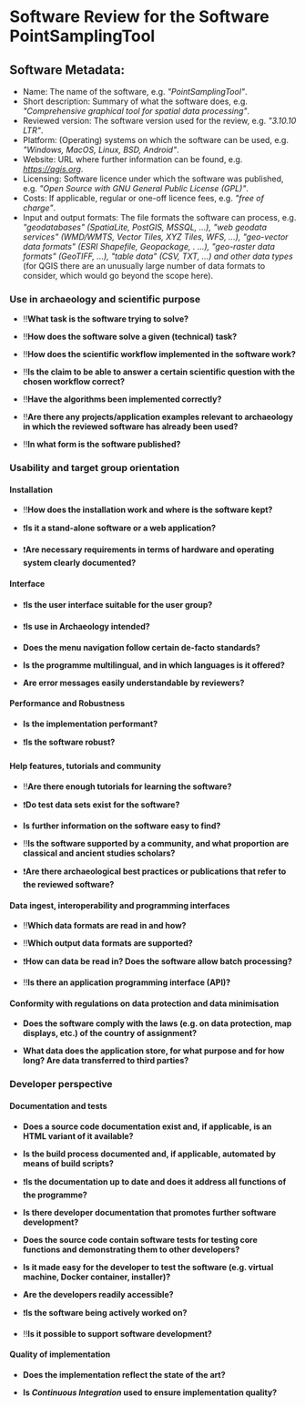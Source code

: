 # Software Review for the Software PointSamplingTool


## Software Metadata:

- Name: The name of the software, e.g. *"PointSamplingTool"*.
- Short description: Summary of what the software does, e.g. *"Comprehensive graphical tool for spatial data processing"*.
- Reviewed version: The software version used for the review, e.g. *"3.10.10 LTR"*.
- Platform: (Operating) systems on which the software can be used, e.g. *"Windows, MacOS, Linux, BSD, Android"*.
- Website: URL where further information can be found, e.g. *https://qgis.org*.
- Licensing: Software licence under which the software was published, e.g. *"Open Source with GNU General Public License (GPL)"*.
- Costs: If applicable, regular or one-off licence fees, e.g. *"free of charge"*.
- Input and output formats: The file formats the software can process, e.g. *"geodatabases" (SpatiaLite, PostGIS, MSSQL, ...), "web geodata services" (WMD/WMTS, Vector Tiles, XYZ Tiles, WFS, ...), "geo-vector data formats" (ESRI Shapefile, Geopackage, . ...), "geo-raster data formats" (GeoTIFF, ...), "table data" (CSV, TXT, ...) and other data types* (for QGIS there are an unusually large number of data formats to consider, which would go beyond the scope here).

### Use in archaeology and scientific purpose


* :bangbang:**What task is the software trying to solve?**

* :bangbang:**How does the software solve a given (technical) task?**

* :bangbang:**How does the scientific workflow implemented in the software work?**

* :bangbang:**Is the claim to be able to answer a certain scientific question with the chosen workflow correct?**

* :bangbang:**Have the algorithms been implemented correctly?**

* :bangbang:**Are there any projects/application examples relevant to archaeology in which the reviewed software has already been used?**

* :bangbang:**In what form is the software published?**

### Usability and target group orientation


#### Installation

* :bangbang:**How does the installation work and where is the software kept?** 

* :heavy_exclamation_mark:**Is it a stand-alone software or a web application?**

* :heavy_exclamation_mark:**Are necessary requirements in terms of hardware and operating system clearly documented?**

#### Interface


* :heavy_exclamation_mark:**Is the user interface suitable for the user group?**

* :heavy_exclamation_mark:**Is use in Archaeology intended?**

* **Does the menu navigation follow certain de-facto standards?**

* **Is the programme multilingual, and in which languages is it offered?**

* **Are error messages easily understandable by reviewers?**

#### Performance and Robustness

* **Is the implementation performant?** 

* :heavy_exclamation_mark:**Is the software robust?**

#### Help features, tutorials and community

* :bangbang:**Are there enough tutorials for learning the software?**

* :heavy_exclamation_mark:**Do test data sets exist for the software?**

* **Is further information on the software easy to find?**

* :bangbang:**Is the software supported by a community, and what proportion are classical and ancient studies scholars?**

* :heavy_exclamation_mark:**Are there archaeological best practices or publications that refer to the reviewed software?**

#### Data ingest, interoperability and programming interfaces

* :bangbang:**Which data formats are read in and how?**

* :bangbang:**Which output data formats are supported?**

* :heavy_exclamation_mark:**How can data be read in? Does the software allow batch processing?**

* :bangbang:**Is there an application programming interface (API)?**

#### Conformity with regulations on data protection and data minimisation

* **Does the software comply with the laws (e.g. on data protection, map displays, etc.) of the country of assignment?**

* **What data does the application store, for what purpose and for how long? Are data transferred to third parties?**

### Developer perspective

#### Documentation and tests

* **Does a source code documentation exist and, if applicable, is an HTML variant of it available?**

* **Is the build process documented and, if applicable, automated by means of build scripts?**

* :heavy_exclamation_mark:**Is the documentation up to date and does it address all functions of the programme?**

* **Is there developer documentation that promotes further software development?**

* **Does the source code contain software tests for testing core functions and demonstrating them to other developers?**

* **Is it made easy for the developer to test the software (e.g. virtual machine, Docker container, installer)?**

* **Are the developers readily accessible?**

* :heavy_exclamation_mark:**Is the software being actively worked on?**

* :bangbang:**Is it possible to support software development?**

#### Quality of implementation

* **Does the implementation reflect the state of the art?** 

* **Is *Continuous Integration* used to ensure implementation quality?**


